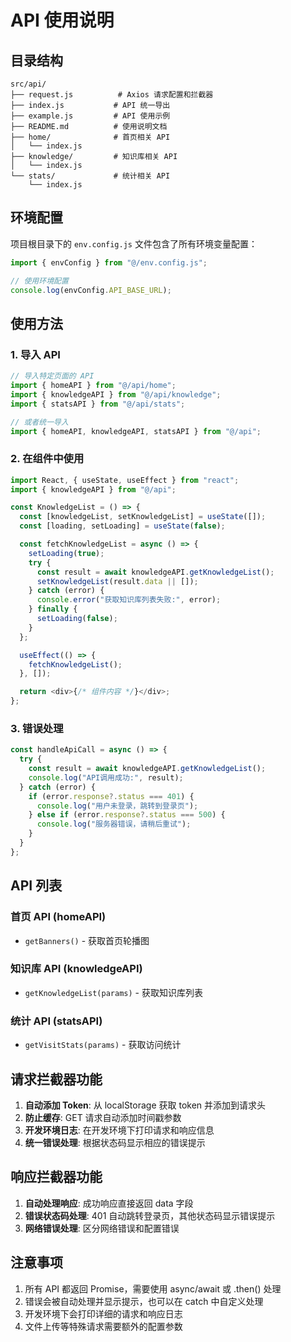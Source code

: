 # API 使用说明

## 目录结构

```
src/api/
├── request.js          # Axios 请求配置和拦截器
├── index.js           # API 统一导出
├── example.js         # API 使用示例
├── README.md          # 使用说明文档
├── home/              # 首页相关 API
│   └── index.js
├── knowledge/         # 知识库相关 API
│   └── index.js
└── stats/             # 统计相关 API
    └── index.js
```

## 环境配置

项目根目录下的 `env.config.js` 文件包含了所有环境变量配置：

```javascript
import { envConfig } from "@/env.config.js";

// 使用环境配置
console.log(envConfig.API_BASE_URL);
```

## 使用方法

### 1. 导入 API

```javascript
// 导入特定页面的 API
import { homeAPI } from "@/api/home";
import { knowledgeAPI } from "@/api/knowledge";
import { statsAPI } from "@/api/stats";

// 或者统一导入
import { homeAPI, knowledgeAPI, statsAPI } from "@/api";
```

### 2. 在组件中使用

```javascript
import React, { useState, useEffect } from "react";
import { knowledgeAPI } from "@/api";

const KnowledgeList = () => {
  const [knowledgeList, setKnowledgeList] = useState([]);
  const [loading, setLoading] = useState(false);

  const fetchKnowledgeList = async () => {
    setLoading(true);
    try {
      const result = await knowledgeAPI.getKnowledgeList();
      setKnowledgeList(result.data || []);
    } catch (error) {
      console.error("获取知识库列表失败:", error);
    } finally {
      setLoading(false);
    }
  };

  useEffect(() => {
    fetchKnowledgeList();
  }, []);

  return <div>{/* 组件内容 */}</div>;
};
```

### 3. 错误处理

```javascript
const handleApiCall = async () => {
  try {
    const result = await knowledgeAPI.getKnowledgeList();
    console.log("API调用成功:", result);
  } catch (error) {
    if (error.response?.status === 401) {
      console.log("用户未登录，跳转到登录页");
    } else if (error.response?.status === 500) {
      console.log("服务器错误，请稍后重试");
    }
  }
};
```

## API 列表

### 首页 API (homeAPI)

- `getBanners()` - 获取首页轮播图

### 知识库 API (knowledgeAPI)

- `getKnowledgeList(params)` - 获取知识库列表

### 统计 API (statsAPI)

- `getVisitStats(params)` - 获取访问统计

## 请求拦截器功能

1. **自动添加 Token**: 从 localStorage 获取 token 并添加到请求头
2. **防止缓存**: GET 请求自动添加时间戳参数
3. **开发环境日志**: 在开发环境下打印请求和响应信息
4. **统一错误处理**: 根据状态码显示相应的错误提示

## 响应拦截器功能

1. **自动处理响应**: 成功响应直接返回 data 字段
2. **错误状态码处理**: 401 自动跳转登录页，其他状态码显示错误提示
3. **网络错误处理**: 区分网络错误和配置错误

## 注意事项

1. 所有 API 都返回 Promise，需要使用 async/await 或 .then() 处理
2. 错误会被自动处理并显示提示，也可以在 catch 中自定义处理
3. 开发环境下会打印详细的请求和响应日志
4. 文件上传等特殊请求需要额外的配置参数
